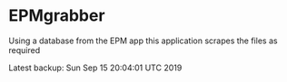 # EPMgrabber
Using a database from the EPM app this application scrapes the files as required


Latest backup: Sun Sep 15 20:04:01 UTC 2019
